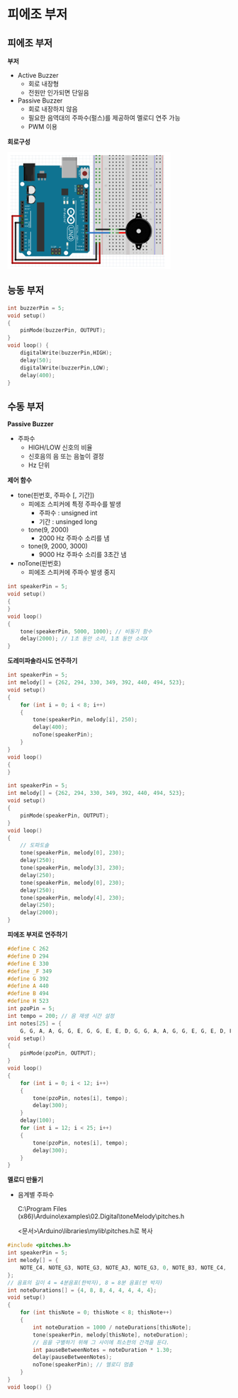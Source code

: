 # 피에조 부저

  

## 피에조 부저

**부저**

-   Active Buzzer
    -   회로 내장형
    -   전원만 인가되면 단일음
-   Passive Buzzer
    -   회로 내장하지 않음
    -   필요한 음역대의 주파수(펄스)를 제공하여 멜로디 연주 가능
    -   PWM 이용



**회로구성**

<img src="04.피에조_부저.assets/image-20200914152443597.png" alt="image-20200914152443597" style="zoom:80%;" />



## 능동 부저

```c++
int buzzerPin = 5;
void setup()
{
    pinMode(buzzerPin, OUTPUT);
}
void loop() {
    digitalWrite(buzzerPin,HIGH);
    delay(50);
    digitalWrite(buzzerPin,LOW);
    delay(400);
}
```



## 수동 부저

**Passive Buzzer**

-   주파수
    -   HIGH/LOW 신호의 비율
    -   신호음의 음 또는 음높이 결정
    -   Hz 단위 

  

**제어 함수**

-   tone(핀번호, 주파수 [, 기간]) 
    -   피에조 스피커에 특정 주파수를 발생
        -   주파수 : unsigned int
        -   기간 : unsinged long
    -   tone(9, 2000)
        -   2000 Hz 주파수 소리를 냄
    -   tone(9, 2000, 3000)
        -   9000 Hz 주파수 소리를 3초간 냄
-   noTone(핀번호)
    -   피에조 스피커에 주파수 발생 중지

```c++
int speakerPin = 5;
void setup()
{
}
void loop()
{
    tone(speakerPin, 5000, 1000); // 비동기 함수
    delay(2000); // 1초 동안 소리, 1초 동안 소리X
}
```

  

**도레미파솔라시도 연주하기**

```c++
int speakerPin = 5;
int melody[] = {262, 294, 330, 349, 392, 440, 494, 523};
void setup()
{
    for (int i = 0; i < 8; i++)
    {
        tone(speakerPin, melody[i], 250);
        delay(400);
        noTone(speakerPin);
    }
}
void loop()
{
}
```

  

```c++
int speakerPin = 5;
int melody[] = {262, 294, 330, 349, 392, 440, 494, 523};
void setup()
{
    pinMode(speakerPin, OUTPUT);
}
void loop()
{
    // 도파도솔
    tone(speakerPin, melody[0], 230);
    delay(250);
    tone(speakerPin, melody[3], 230);
    delay(250);
    tone(speakerPin, melody[0], 230);
    delay(250);
    tone(speakerPin, melody[4], 230);
    delay(250);
    delay(2000);
}
```

  

**피에조 부저로 연주하기**

```c++
#define C 262
#define D 294
#define E 330
#define _F 349
#define G 392
#define A 440
#define B 494
#define H 523
int pzoPin = 5;
int tempo = 200; // 음 재생 시간 설정
int notes[25] = {
    G, G, A, A, G, G, E, G, G, E, E, D, G, G, A, A, G, G, E, G, E, D, E, C};
void setup()
{
    pinMode(pzoPin, OUTPUT);
}
void loop()
{
    for (int i = 0; i < 12; i++)
    {
        tone(pzoPin, notes[i], tempo);
        delay(300);
    }
    delay(100);
    for (int i = 12; i < 25; i++)
    {
        tone(pzoPin, notes[i], tempo);
        delay(300);
    }
}
```

  

**멜로디 만들기**

-   음계별 주파수

    C:\Program Files (x86)\Arduino\examples\02.Digital\toneMelody\pitches.h

    <문서>\Arduino\libraries\mylib\pitches.h로 복사

```c++
#include <pitches.h>
int speakerPin = 5;
int melody[] = {
    NOTE_C4, NOTE_G3, NOTE_G3, NOTE_A3, NOTE_G3, 0, NOTE_B3, NOTE_C4,
};
// 음표의 길이 4 = 4분음표(한박자), 8 = 8분 음표(반 박자)
int noteDurations[] = {4, 8, 8, 4, 4, 4, 4, 4};
void setup()
{
    for (int thisNote = 0; thisNote < 8; thisNote++)
    {
        int noteDuration = 1000 / noteDurations[thisNote];
        tone(speakerPin, melody[thisNote], noteDuration);
        // 음을 구별하기 위해 그 사이에 최소한의 간격을 둔다.
        int pauseBetweenNotes = noteDuration * 1.30;
        delay(pauseBetweenNotes);
        noTone(speakerPin); // 멜로디 멈춤
    }
}
void loop() {}
```

